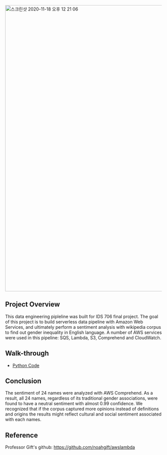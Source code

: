 

<img width="918" alt="스크린샷 2020-11-18 오후 12 21 06" src="https://user-images.githubusercontent.com/71023894/99564512-9070a000-2998-11eb-8fab-a506fe491592.png">

## Project Overview
This data engineering pipleline was built for IDS 706 final project. The goal of this project is to build serverless data pipeline with Amazon Web Services, and ultimately perform a sentiment analysis with wikipedia corpus to find out gender inequality in English language. A number of AWS services were used in this pipeline: SQS, Lambda, S3, Comprehend and CloudWatch. 


## Walk-through
* [Python Code](https://github.com/hellonina/serverless-data-engineering/blob/main/serverless-data-engineering.ipynb)


## Conclusion
The sentiment of 24 names were analyzed with AWS Comprehend. As a result, all 24 names, regardless of its traditional gender associations, were found to have a neutral sentiment with almost 0.99 confidence. We recognized that if the corpus captured more opinions instead of definitions and origins the results might reflect cultural and social sentiment associated with each names. 


## Reference
Professor Gift's github: https://github.com/noahgift/awslambda
